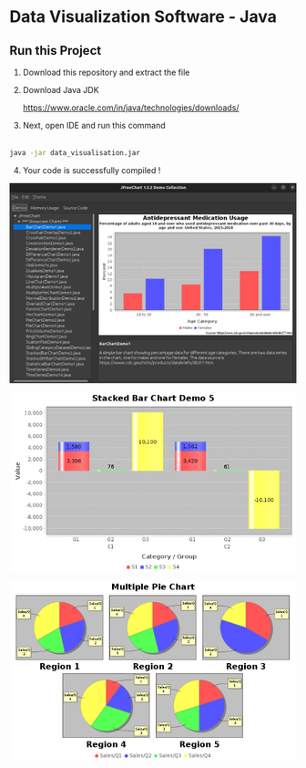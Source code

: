 # Data Visualization Software - Java

## Run this Project

1) Download this repository and extract the file
2) Download Java JDK

      https://www.oracle.com/in/java/technologies/downloads/

3) Next, open IDE and run this command

```sh

java -jar data_visualisation.jar

```
4) Your code is successfully compiled !

![image](Frontend.png)

![image](visual.png)

![image](visuall.png)

